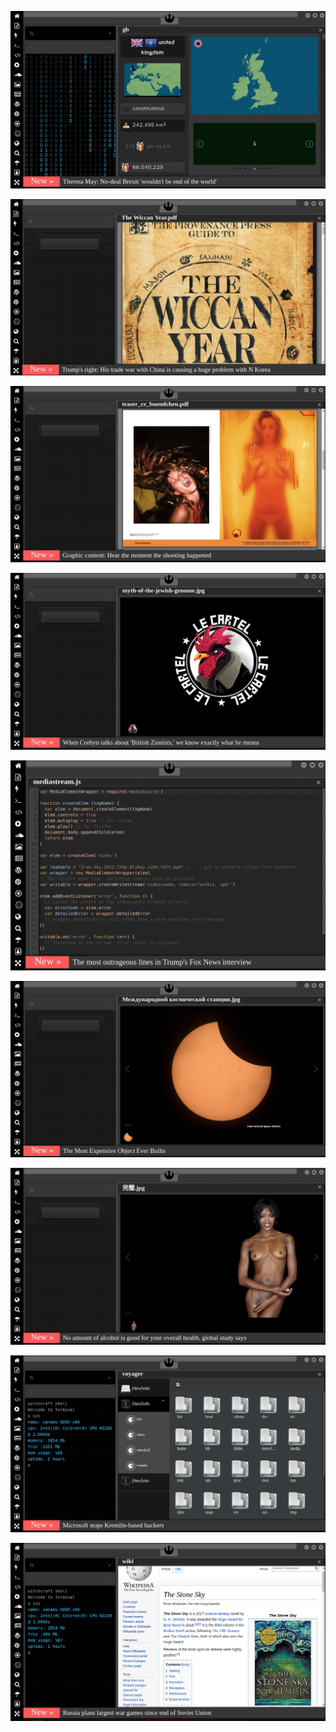 
![Image](brexit.png)

<!-- 
https://www.uludagsozluk.com/k/%C4%B1%C5%9F%C4%B1dli-m%C3%BCcahitlerle-sevi%C5%9Fmek-cihadd%C4%B1r/ amin ecmain
bkz hz muhammedin allah benüm yüzüm suyum hüremetine evreni yaratıı demesi
bkz yılmaz erdoğan cem yılmaz dosluğu
bkz yılmaz özdil yılmaz morgül yılmaz güneyin kürt olduğu iddaları
bkz uğur dündarın can dündarı evlatlıktan reddetmesi
bkz hz muhammedin mekkeli müşrikleri sikertmesi
https://www.uludagsozluk.com/k/hz-ay%C5%9Fe-denince-akla-gelenler/ bkz hz muhammedin 3. karısı
https://www.uludagsozluk.com/k/afet-inan-atat%C3%BCrk-%C3%BCn-nikahs%C4%B1z-first-leydisiydi/&w=bg bkz çıkarmadan 5 posta
https://www.uludagsozluk.com/k/%C3%A7ocuklar%C4%B1n%C4%B1n-g%C3%B6z%C3%BC-%C3%B6n%C3%BCnde-kar%C4%B1s%C4%B1-%C3%B6ld%C3%BCren-cani-koca/ bkz traveler of gayin başlığının 110.000 km den tanımak
bkz can dündar uğur dündar yılmaz özdil dosluğu
https://www.uludagsozluk.com/k/can-d%C3%BCndar/&w=bg bkz mit tırları yazısı 
https://www.uludagsozluk.com/e/43341516/ bkz rupert murdoch türk mü gerizekalı oç
https://www.pinterest.com/wiccasoft/pins/ bkz gaga bulutun türkler aşkenazi yahudi iddası
https://www.uludagsozluk.com/k/papa-n%C4%B1n-keyfinin-yerinde-olmas%C4%B1/ hayat bana güzel pampa ergenler sağolsun
bkz enes abinin gaga buluta verdiği efso ayar
https://www.uludagsozluk.com/k/abdullah-%C3%A7atl%C4%B1-vs-deniz-gezmi%C5%9F/&w=bg
bkz esra elöcü vs ismet inöcü
bkz adana01 dizisi vs deep türkish web
bkz öcü gibi korkuyorlar mao zedong yoldaşımdan türüyorlar takım takım
bkz selçuk bayraktarın fatih portakalın malikanesinde drone gezdirdiği iddaları
bkz atacücük olmasaydı anan kimdi bilemezdin şerefsiz dil uzatma sebepsiz
https://www.uludagsozluk.com/k/kemalizm-%C4%B1-bir-g%C3%B6rselle-anlat/&w=bg
https://www.uludagsozluk.com/e/43341516/ bkz rupert murdoch türk mü gerizekalı oç
https://www.pinterest.com/wiccasoft/pins/ bkz gaga bulutun türkler aşkenazi yahudi iddası
https://www.uludagsozluk.com/k/kelebek-d%C3%B6vmesi-yapt%C4%B1ran-erkek/&w=gd bkz at yarrağıyım demek istiyor olabilir
https://www.uludagsozluk.com/k/%C3%BClk%C3%BCc%C3%BC-ter%C3%B6r-%C3%B6rg%C3%BCt%C3%BC/&w=bg bkz kürt lütfen
https://www.uludagsozluk.com/k/ocak-ay%C4%B1nda-kilitlenen-odada-%C5%9Fimdi-serinlemek/ bkz mağara soğuk mu kardeş
https://www.uludagsozluk.com/k/%C4%B1%C5%9F%C4%B1dli-m%C3%BCcahitlerle-sevi%C5%9Fmek-cihadd%C4%B1r/ bkz adana01
bkz esra elönünü ışıdlı mücahitlerle sevişmek sevaptır iddası
https://www.uludagsozluk.com/k/%C4%B1%C5%9F%C4%B1dli-m%C3%BCcahitlerle-sevi%C5%9Fmek-cihadd%C4%B1r/&w=gd
-->

![Image](wiccanyear.png)

[![Image](hearthemoment.png)](http://www.taschen-transfer.com/media/downloads/teaser_ce_buendchen.pdf)

[![Image](myth-of-the-jewish-genome.png)](https://www.npmjs.com/package/browserless)

![Image](mediasource.png)

![Image](ISS.png)

[![Image](完璧.png)](https://www.ibm.com/developerworks/jp/aix/library/au-errnovariable/index.html)

![Image](voyager.png)

![Image](stone-sky.png)


